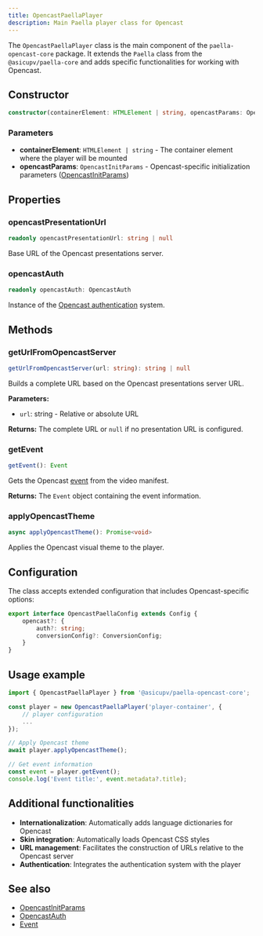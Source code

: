 ```yaml
---
title: OpencastPaellaPlayer
description: Main Paella player class for Opencast
---
```


The `OpencastPaellaPlayer` class is the main component of the `paella-opencast-core` package. It extends the `Paella` class from the `@asicupv/paella-core` and adds specific functionalities for working with Opencast.

## Constructor

```typescript
constructor(containerElement: HTMLElement | string, opencastParams: OpencastInitParams = {})
```

### Parameters

- **containerElement**: `HTMLElement | string` - The container element where the player will be mounted
- **opencastParams**: `OpencastInitParams` - Opencast-specific initialization parameters ([OpencastInitParams](/paella-opencast/reference/paella-opencast-core/opencast-init-params))

## Properties

### opencastPresentationUrl

```typescript
readonly opencastPresentationUrl: string | null
```

Base URL of the Opencast presentations server.

### opencastAuth

```typescript
readonly opencastAuth: OpencastAuth
```

Instance of the [Opencast authentication](/paella-opencast/reference/paella-opencast-core/opencast-auth) system.

## Methods

### getUrlFromOpencastServer

```typescript
getUrlFromOpencastServer(url: string): string | null
```

Builds a complete URL based on the Opencast presentations server URL.

**Parameters:**
- `url`: string - Relative or absolute URL

**Returns:** The complete URL or `null` if no presentation URL is configured.

### getEvent

```typescript
getEvent(): Event
```

Gets the Opencast [event](/paella-opencast/reference/paella-opencast-core/event) from the video manifest.

**Returns:** The `Event` object containing the event information.

### applyOpencastTheme

```typescript
async applyOpencastTheme(): Promise<void>
```

Applies the Opencast visual theme to the player.

## Configuration

The class accepts extended configuration that includes Opencast-specific options:

```typescript
export interface OpencastPaellaConfig extends Config {
    opencast?: {
        auth?: string;
        conversionConfig?: ConversionConfig;
    }
}
```

## Usage example

```typescript
import { OpencastPaellaPlayer } from '@asicupv/paella-opencast-core';

const player = new OpencastPaellaPlayer('player-container', {    
    // player configuration
    ...
});

// Apply Opencast theme
await player.applyOpencastTheme();

// Get event information
const event = player.getEvent();
console.log('Event title:', event.metadata?.title);
```

## Additional functionalities

- **Internationalization**: Automatically adds language dictionaries for Opencast
- **Skin integration**: Automatically loads Opencast CSS styles
- **URL management**: Facilitates the construction of URLs relative to the Opencast server
- **Authentication**: Integrates the authentication system with the player

## See also

- [OpencastInitParams](/paella-opencast/reference/paella-opencast-core/opencast-init-params/)
- [OpencastAuth](/paella-opencast/reference/paella-opencast-core/opencast-auth/)
- [Event](/paella-opencast/reference/paella-opencast-core/event/)
